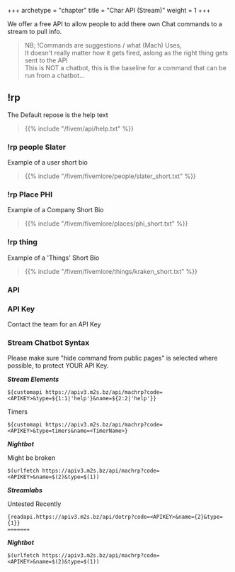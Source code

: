 +++
archetype = "chapter"
title = "Char API (Stream)"
weight = 1
+++

We offer a free API to allow people to add there own Chat commands to a stream to pull info.  

> NB; !Commands are suggestions / what (Mach) Uses,  
It doesn't really matter how it gets fired, aslong as the right thing gets sent to the API  
This is NOT a chatbot, this is the baseline for a command that can be run from a chatbot...  

## !rp  

The Default repose is the help text  
 
> {{% include "/fivem/api/help.txt" %}}  

### !rp people Slater  

Example of a user short bio  
> {{% include "/fivem/fivemlore/people/slater_short.txt" %}}  

### !rp Place PHI  

Example of a Company Short Bio  
> {{% include "/fivem/fivemlore/places/phi_short.txt" %}}  

### !rp thing  

Example of a 'Things' Short Bio  
> {{% include "/fivem/fivemlore/things/kraken_short.txt" %}}  

### API 


### API Key  

Contact the team for an API Key  

### Stream Chatbot Syntax  
Please make sure "hide command from public pages" is selected where possible, to protect YOUR API Key.  

***Stream Elements***

```text
${customapi https://apiv3.m2s.bz/api/machrp?code=<APIKEY>&type=${1:1|'help'}&name=${2:2|'help'}}

```  
Timers

```text
${customapi https://apiv3.m2s.bz/api/machrp?code=<APIKEY>&type=timers&name=<TimerName>}
```

***Nightbot***

Might be broken  

```text
$(urlfetch https://apiv3.m2s.bz/api/machrp?code=<APIKEY>&name=$(2)&type=$(1))
```

***Streamlabs***  

Untested Recently  

```text
{readapi.https://apiv3.m2s.bz/api/dotrp?code=<APIKEY>&name={2}&type={1}}
=======
```  

***Nightbot***
```
$(urlfetch https://apiv3.m2s.bz/api/machrp?code=<APIKEY>&name=$(2)&type=$(1))
```
